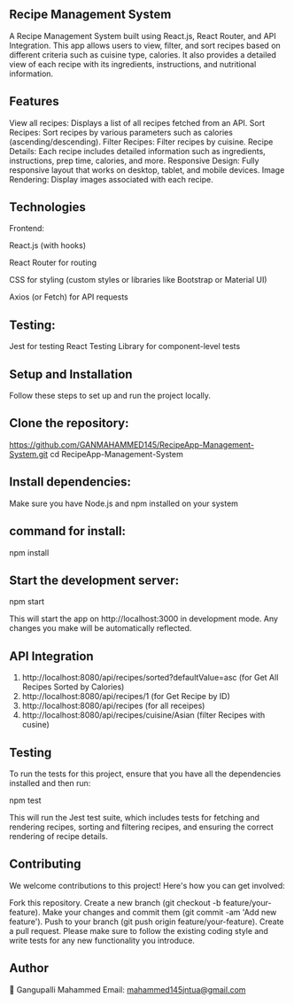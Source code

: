 ## Recipe Management System

A Recipe Management System built using React.js, React Router, and API Integration. This app allows users to view, filter, and sort recipes based on different criteria such as cuisine type, calories. 
It also provides a detailed view of each recipe with its ingredients, instructions, and nutritional information.

## Features

View all recipes:  Displays a list of all recipes fetched from an API.
Sort Recipes:     Sort recipes by various parameters such as calories (ascending/descending).
Filter Recipes:   Filter recipes by cuisine.
Recipe Details:   Each recipe includes detailed information such as ingredients, instructions, prep time, calories, and more.
Responsive Design: Fully responsive layout that works on desktop, tablet, and mobile devices.
Image Rendering: Display images associated with each recipe.

## Technologies
Frontend:

React.js (with hooks)

React Router for routing

CSS for styling (custom styles or libraries like Bootstrap or Material UI)

Axios (or Fetch) for API requests

## Testing:
Jest for testing
React Testing Library for component-level tests

## Setup and Installation
Follow these steps to set up and run the project locally.

## Clone the repository:

 https://github.com/GANMAHAMMED145/RecipeApp-Management-System.git
cd RecipeApp-Management-System

## Install dependencies:

Make sure you have Node.js and npm installed on your system

## command for install:

npm install

## Start the development server:

npm start

This will start the app on http://localhost:3000 in development mode. Any changes you make will be automatically reflected.


## API Integration

1. http://localhost:8080/api/recipes/sorted?defaultValue=asc   (for Get All Recipes Sorted by Calories)
2.  http://localhost:8080/api/recipes/1   (for  Get Recipe by ID)
3. http://localhost:8080/api/recipes      (for all receipes)
4. http://localhost:8080/api/recipes/cuisine/Asian (filter Recipes with cusine)


## Testing
To run the tests for this project, ensure that you have all the dependencies installed and then run:

npm test  

This will run the Jest test suite, which includes tests for fetching and rendering recipes, sorting and filtering recipes, and ensuring the correct rendering of recipe details.



## Contributing
We welcome contributions to this project! Here's how you can get involved:

Fork this repository.
Create a new branch (git checkout -b feature/your-feature).
Make your changes and commit them (git commit -am 'Add new feature').
Push to your branch (git push origin feature/your-feature).
Create a pull request.
Please make sure to follow the existing coding style and write tests for any new functionality you introduce.


##  Author

👤 Gangupalli Mahammed
Email: mahammed145jntua@gmail.com
